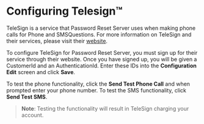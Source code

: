 [title]: # (Configuring Telesign™)
[tags]: # (configuration)
[priority]: # (6)
# Configuring Telesign™

TeleSign is a service that Password Reset Server uses when making phone calls for Phone and SMSQuestions. For more information on TeleSign and their services, please visit their [website](https://www.telesign.com/).

To configure TeleSign for Password Reset Server, you must sign up for their service through their website. Once you have signed up, you will be given a CustomerId and an AuthenticationId. Enter these IDs into the __Configuration Edit__ screen and click __Save__.

To test the phone functionality, click the __Send Test Phone Call__ and when prompted enter your phone number. To test the SMS functionality, click __Send Test SMS__.

>**Note**: Testing the functionality will result in TeleSign charging your account.